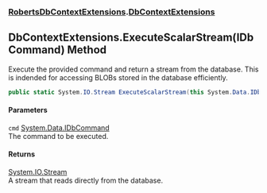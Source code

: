 ### [RobertsDbContextExtensions](RobertsDbContextExtensions 'RobertsDbContextExtensions').[DbContextExtensions](DbContextExtensions 'RobertsDbContextExtensions.DbContextExtensions')
## DbContextExtensions.ExecuteScalarStream(IDbCommand) Method
Execute the provided command and return a stream from the database. This is
indended for accessing BLOBs stored in the database efficiently.
```csharp
public static System.IO.Stream ExecuteScalarStream(this System.Data.IDbCommand cmd);
```
#### Parameters
<a name='RobertsDbContextExtensions_DbContextExtensions_ExecuteScalarStream(System_Data_IDbCommand)_cmd'></a>
`cmd` [System.Data.IDbCommand](https://docs.microsoft.com/en-us/dotnet/api/System.Data.IDbCommand 'System.Data.IDbCommand')  
The command to be executed.
  
#### Returns
[System.IO.Stream](https://docs.microsoft.com/en-us/dotnet/api/System.IO.Stream 'System.IO.Stream')  
A stream that reads directly from the database.
